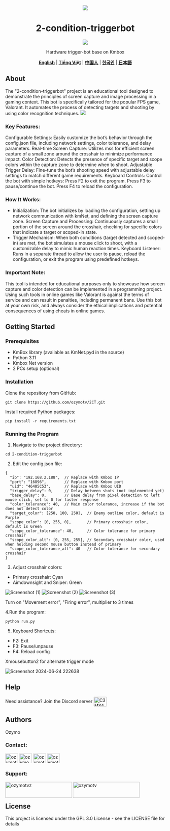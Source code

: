 <div align="center">
 <img src="https://github.com/OzymoGit/2-condition-triggerbot/assets/33122491/86aed2d0-5393-42c1-b9a4-d0d29974a099" /><br> <h1>2-condition-triggerbot</h1>
 <img src="https://img.shields.io/badge/Live%20Status-UNDETECTED-green" />

 Hardware trigger-bot base on Kmbox 

[**English**](.README.md)  |  [**Tiếng Việt**](./docs/vi/README.vi.md)   |   [**中国人**](.README.md)    |    [**한국인**](.README.md)   |    [**日本語**](.README.md)  

</div>

## About
The "2-condition-triggerbot" project is an educational tool designed to demonstrate the principles of screen capture and image processing in a gaming context. This bot is specifically tailored for the popular FPS game, Valorant. It automates the process of detecting targets and shooting by using color recognition techniques.
 <img src="https://github.com/OzymoGit/2-condition-triggerbot/assets/33122491/c9e8ced2-3ab3-4c19-bfed-6f864f5aa7a7" />
 </div>
 
### Key Features:
Configurable Settings: Easily customize the bot’s behavior through the config.json file, including network settings, color tolerance, and delay parameters.
Real-time Screen Capture: Utilizes mss for efficient screen capture of a small zone around the crosshair to minimize performance impact.
Color Detection: Detects the presence of specific target and scope colors within the capture zone to determine when to shoot.
Adjustable Trigger Delay: Fine-tune the bot’s shooting speed with adjustable delay settings to match different game requirements.
Keyboard Controls: Control the bot with simple hotkeys:
Press F2 to exit the program.
Press F3 to pause/continue the bot.
Press F4 to reload the configuration.

### How It Works:

+ Initialization: The bot initializes by loading the configuration, setting up network communication with kmNet, and defining the screen capture zone.
Screen Capture and Processing: Continuously captures a small portion of the screen around the crosshair, checking for specific colors that indicate a target or scoped-in state.
+ Trigger Mechanism: When both conditions (target detected and scoped-in) are met, the bot simulates a mouse click to shoot, with a customizable delay to mimic human reaction times.
Keyboard Listener: Runs in a separate thread to allow the user to pause, reload the configuration, or exit the program using predefined hotkeys.


### Important Note:

This tool is intended for educational purposes only to showcase how screen capture and color detection can be implemented in a programming project. Using such tools in online games like Valorant is against the terms of service and can result in penalties, including permanent bans. Use this bot at your own risk, and always consider the ethical implications and potential consequences of using cheats in online games.

## Getting Started

### Prerequisites
* KmBox library (available as KmNet.pyd in the source)
* Python 3.11
* Kmbox Net version
* 2 PCs setup (optional)
### Installation

Clone the repository from GitHub:

```
git clone https://github.com/ozymotv/2CT.git
```
Install required Python packages:

```
pip install -r requirements.txt
```
### Running the Program
1. Navigate to the project directory:

```
cd 2-condition-triggerbot
```
2. Edit the config.json file:
```
{
  "ip": "192.168.2.188",  // Replace with Kmbox IP
  "port": "16896",        // Replace with Kmbox port
  "uid": "46405C53",      // Replace with Kmbox UID
  "trigger_delay": 0,     // Delay between shots (not implemented yet)
  "base_delay": 0,        // Base delay from pixel detection to left mouse click, set to 0 for faster response
  "color_tolerance": 40,  // Main color tolerance, increase if the bot does not detect color
  "target_color": [250, 100, 250],  // Enemy outline color, default is Purple
  "scope_color": [0, 255, 0],       // Primary crosshair color, default is Green
  "scope_color_tolerance": 40,      // Color tolerance for primary crosshair
  "scope_color_alt": [0, 255, 255], // Secondary crosshair color, used when holding second mouse button instead of primary
  "scope_color_tolerance_alt": 40   // Color tolerance for secondary crosshair
}
```
3. Adjust crosshair colors:
+ Primary crosshair: Cyan
+ Aimdownsight and Sniper: Green


![Screenshot (1)](https://github.com/OzymoGit/2-condition-triggerbot/assets/33122491/fe5a5bcb-74fd-41d7-9336-4de2a3bb6f64)
![Screenshot (2)](https://github.com/OzymoGit/2-condition-triggerbot/assets/33122491/da8a76a0-7409-4225-9271-9c3af41d7581)
![Screenshot (3)](https://github.com/OzymoGit/2-condition-triggerbot/assets/33122491/7d8393ca-1b16-4159-bc15-71d1c4f362f7)


Turn on "Movement error", "Firing error", multiplier to 3 times

4.Run the program:
```
python run.py
```
5. Keyboard Shortcuts:
+ F2: Exit
+ F3: Pause/unpause
+ F4: Reload config

Xmousebutton2 for alternate trigger mode

![Screenshot 2024-06-24 222638](https://github.com/OzymoGit/2-condition-triggerbot/assets/33122491/c1873efc-af2f-4204-8d46-3a43210763ce)


## Help

Need assistance? Join the Discord server <a href="https://discord.gg/C3MY4kuAcD" target="blank"><img align="center" src="https://raw.githubusercontent.com/rahuldkjain/github-profile-readme-generator/master/src/images/icons/Social/discord.svg" alt="C3MY4kuAcD" height="30" width="40" /></a>


## Authors

   Ozymo

<h3 align="left">Contact:</h3>
<p align="left">
<a href="https://twitter.com/ozymotv" target="blank"><img align="center" src="https://raw.githubusercontent.com/rahuldkjain/github-profile-readme-generator/master/src/images/icons/Social/twitter.svg" alt="ozymotv" height="30" width="40" /></a>
<a href="https://linkedin.com/in/ozymo" target="blank"><img align="center" src="https://raw.githubusercontent.com/rahuldkjain/github-profile-readme-generator/master/src/images/icons/Social/linked-in-alt.svg" alt="ozymo" height="30" width="40" /></a>
<a href="https://fb.com/ozymotv" target="blank"><img align="center" src="https://raw.githubusercontent.com/rahuldkjain/github-profile-readme-generator/master/src/images/icons/Social/facebook.svg" alt="ozymotv" height="30" width="40" /></a>
<a href="https://www.youtube.com/c/ozymotv" target="blank"><img align="center" src="https://raw.githubusercontent.com/rahuldkjain/github-profile-readme-generator/master/src/images/icons/Social/youtube.svg" alt="ozymotv" height="30" width="40" /></a>

</p>


<h3 align="left">Support:</h3>
<p><a href="https://www.buymeacoffee.com/ozymotvz"> <img align="left" src="https://cdn.buymeacoffee.com/buttons/v2/default-yellow.png" height="50" width="210" alt="ozymotvz" /></a><a href="https://ko-fi.com/ozymotv"> <img align="left" src="https://cdn.ko-fi.com/cdn/kofi3.png?v=3" height="50" width="210" alt="ozymotv" /></a></p><br><br>




## License

This project is licensed under the GPL 3.0 License - see the LICENSE file for details


